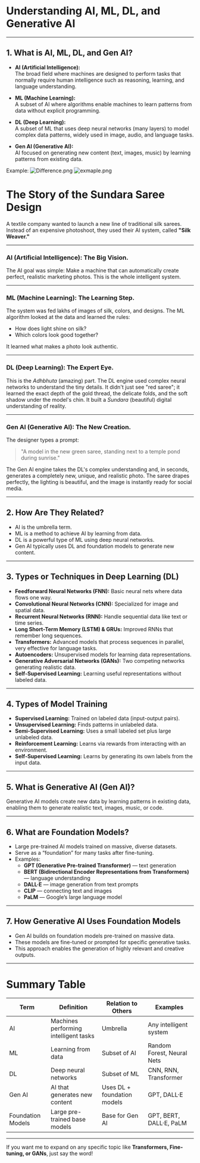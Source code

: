 # Understanding AI, ML, DL, and Generative AI

---

## 1. What is AI, ML, DL, and Gen AI?

- **AI (Artificial Intelligence):**  
  The broad field where machines are designed to perform tasks that normally require human intelligence such as reasoning, learning, and language understanding.

- **ML (Machine Learning):**  
  A subset of AI where algorithms enable machines to learn patterns from data without explicit programming.

- **DL (Deep Learning):**  
  A subset of ML that uses deep neural networks (many layers) to model complex data patterns, widely used in image, audio, and language tasks.

- **Gen AI (Generative AI):**  
  AI focused on generating new content (text, images, music) by learning patterns from existing data.

Example:
![Difference.png](Images/Difference.png)
![exmaple.png](Images/exmaple.png)

# The Story of the Sundara Saree Design

A textile company wanted to launch a new line of traditional silk sarees. Instead of an expensive photoshoot, they used their AI system, called **"Silk Weaver."**

---

### AI (Artificial Intelligence): The Big Vision.

The AI goal was simple: Make a machine that can automatically create perfect, realistic marketing photos. This is the whole intelligent system.

---

### ML (Machine Learning): The Learning Step.

The system was fed lakhs of images of silk, colors, and designs. The ML algorithm looked at the data and learned the rules:  
- How does light shine on silk?  
- Which colors look good together?  

It learned what makes a photo look authentic.

---

### DL (Deep Learning): The Expert Eye.

This is the *Adhbhuta* (amazing) part. The DL engine used complex neural networks to understand the tiny details. It didn't just see "red saree"; it learned the exact depth of the gold thread, the delicate folds, and the soft shadow under the model's chin. It built a *Sundara* (beautiful) digital understanding of reality.

---

### Gen AI (Generative AI): The New Creation.

The designer types a prompt:  
> "A model in the new green saree, standing next to a temple pond during sunrise."

The Gen AI engine takes the DL's complex understanding and, in seconds, generates a completely new, unique, and realistic photo. The saree drapes perfectly, the lighting is beautiful, and the image is instantly ready for social media.


---

## 2. How Are They Related?

- AI is the umbrella term.
- ML is a method to achieve AI by learning from data.
- DL is a powerful type of ML using deep neural networks.
- Gen AI typically uses DL and foundation models to generate new content.

---

## 3. Types or Techniques in Deep Learning (DL)

- **Feedforward Neural Networks (FNN):** Basic neural nets where data flows one way.
- **Convolutional Neural Networks (CNN):** Specialized for image and spatial data.
- **Recurrent Neural Networks (RNN):** Handle sequential data like text or time series.
- **Long Short-Term Memory (LSTM) & GRUs:** Improved RNNs that remember long sequences.
- **Transformers:** Advanced models that process sequences in parallel, very effective for language tasks.
- **Autoencoders:** Unsupervised models for learning data representations.
- **Generative Adversarial Networks (GANs):** Two competing networks generating realistic data.
- **Self-Supervised Learning:** Learning useful representations without labeled data.

---

## 4. Types of Model Training

- **Supervised Learning:** Trained on labeled data (input-output pairs).
- **Unsupervised Learning:** Finds patterns in unlabeled data.
- **Semi-Supervised Learning:** Uses a small labeled set plus large unlabeled data.
- **Reinforcement Learning:** Learns via rewards from interacting with an environment.
- **Self-Supervised Learning:** Learns by generating its own labels from the input data.

---

## 5. What is Generative AI (Gen AI)?

Generative AI models create new data by learning patterns in existing data, enabling them to generate realistic text, images, music, or code.

---

## 6. What are Foundation Models?

- Large pre-trained AI models trained on massive, diverse datasets.
- Serve as a “foundation” for many tasks after fine-tuning.
- Examples:  
  - **GPT (Generative Pre-trained Transformer)** — text generation  
  - **BERT (Bidirectional Encoder Representations from Transformers)** — language understanding  
  - **DALL·E** — image generation from text prompts  
  - **CLIP** — connecting text and images  
  - **PaLM** — Google’s large language model  

---

## 7. How Generative AI Uses Foundation Models

- Gen AI builds on foundation models pre-trained on massive data.
- These models are fine-tuned or prompted for specific generative tasks.
- This approach enables the generation of highly relevant and creative outputs.

---

# Summary Table

| Term             | Definition                              | Relation to Others          | Examples                  |
|------------------|---------------------------------------|-----------------------------|---------------------------|
| AI               | Machines performing intelligent tasks | Umbrella                    | Any intelligent system    |
| ML               | Learning from data                     | Subset of AI                | Random Forest, Neural Nets|
| DL               | Deep neural networks                   | Subset of ML                | CNN, RNN, Transformer     |
| Gen AI           | AI that generates new content          | Uses DL + foundation models | GPT, DALL·E               |
| Foundation Models | Large pre-trained base models          | Base for Gen AI             | GPT, BERT, DALL·E, PaLM  |

---

If you want me to expand on any specific topic like **Transformers, Fine-tuning, or GANs**, just say the word!

